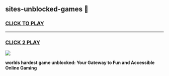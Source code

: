 
## sites-unblocked-games 👋
<h3>
<a href="https://premium.freeplayer.one?title=sites-unblocked-games&ref=14F">CLICK TO PLAY</a></h3>
<hr>

<h3>
<a href="https://premium.freeplayer.one?title=sites-unblocked-games&ref=14F">CLICK 2 PLAY</a>
  
</h3>

<a href="https://premium.freeplayer.one?title=sites-unblocked-games&ref=12F/"><img src="https://clearcache.store/games.png"></a>


**worlds hardest game unblocked: Your Gateway to Fun and Accessible Online Gaming**
